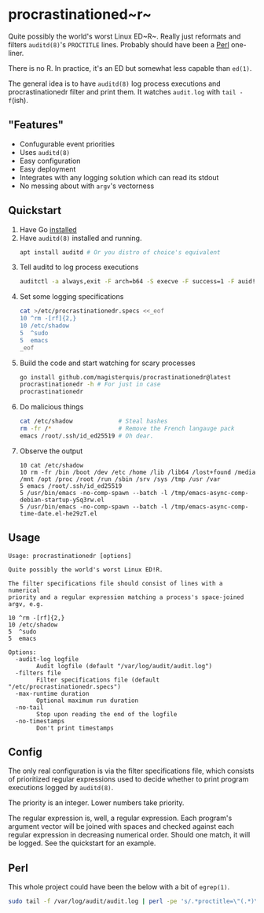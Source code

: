 procrastinationed~r~
====================
Quite possibly the world's worst Linux ED~R~.  Really just reformats and
filters `auditd(8)`'s `PROCTITLE` lines.  Probably should have been a
[Perl](#Perl) one-liner.

There is no R.  In practice, it's an ED but somewhat less capable than `ed(1)`.

The general idea is to have `auditd(8)` log process executions and
procrastinationedr filter and print them.  It watches `audit.log` with
`tail -f`(ish).

"Features"
----------
- Confugurable event priorities
- Uses `auditd(8)`
- Easy configuration
- Easy deployment
- Integrates with any logging solution which can read its stdout
- No messing about with `argv`'s vectorness

Quickstart
----------
1. Have Go [installed](./https://go.dev/doc/install)
1. Have `auditd(8)` installed and running.
   ```sh
   apt install auditd # Or you distro of choice's equivalent
   ```
2. Tell auditd to log process executions
   ```sh
   auditctl -a always,exit -F arch=b64 -S execve -F success=1 -F auid!=0 -F auid!=-1
   ```
3. Set some logging specifications
   ```sh
   cat >/etc/procrastinationedr.specs <<_eof
   10 ^rm -[rf]{2,}
   10 /etc/shadow
   5  ^sudo
   5  emacs
   _eof
   ```
4. Build the code and start watching for scary processes
   ```sh
   go install github.com/magisterquis/procrastinationedr@latest
   procrastinationedr -h # For just in case
   procrastinationedr
   ```
5. Do malicious things
   ```sh
   cat /etc/shadow             # Steal hashes
   rm -fr /*                   # Remove the French langauge pack
   emacs /root/.ssh/id_ed25519 # Oh dear.
   ```
6. Observe the output
   ```
   10 cat /etc/shadow
   10 rm -fr /bin /boot /dev /etc /home /lib /lib64 /lost+found /media /mnt /opt /proc /root /run /sbin /srv /sys /tmp /usr /var
   5 emacs /root/.ssh/id_ed25519
   5 /usr/bin/emacs -no-comp-spawn --batch -l /tmp/emacs-async-comp-debian-startup-ySq3rw.el
   5 /usr/bin/emacs -no-comp-spawn --batch -l /tmp/emacs-async-comp-time-date.el-he29zT.el
   ```

Usage
-----
```
Usage: procrastinationedr [options]

Quite possibly the world's worst Linux ED!R.

The filter specifications file should consist of lines with a numerical
priority and a regular expression matching a process's space-joined argv, e.g.

10 ^rm -[rf]{2,}
10 /etc/shadow
5  ^sudo
5  emacs

Options:
  -audit-log logfile
    	Audit logfile (default "/var/log/audit/audit.log")
  -filters file
    	Filter specifications file (default "/etc/procrastinationedr.specs")
  -max-runtime duration
    	Optional maximum run duration
  -no-tail
    	Stop upon reading the end of the logfile
  -no-timestamps
    	Don't print timestamps
```

Config
------
The only real configuration is via the filter specifications file, which
consists of prioritized regular expressions used to decide whether to print
program executions logged by `auditd(8)`.

The priority is an integer.  Lower numbers take priority.

The regular expression is, well, a regular expression.  Each program's argument
vector will be joined with spaces and checked against each regular expression
in decreasing numerical order.  Should one match, it will be logged.  See the
quickstart for an example.

Perl
----
This whole project could have been the below with a bit of `egrep(1)`.
```sh
sudo tail -f /var/log/audit/audit.log | perl -pe 's/.*proctitle=\"(.*)\"/\1/||s/.*proctitle=(.*)/pack"H*",$1/e||s/.*//s;;s/\0/ /g;'
```
